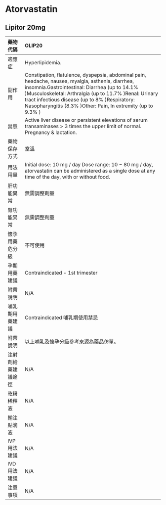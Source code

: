 # Atorvastatin

## Lipitor 20mg

| 藥物代碼           | OLIP20                                                                                                                                                                                                                                                                                                                         |
|:-------------------|:-------------------------------------------------------------------------------------------------------------------------------------------------------------------------------------------------------------------------------------------------------------------------------------------------------------------------------|
| 適應症             | Hyperlipidemia.                                                                                                                                                                                                                                                                                                                |
| 副作用             | Constipation, flatulence, dyspepsia, abdominal pain, headache, nausea, myalgia, asthenia, diarrhea, insomnia.Gastrointestinal: Diarrhea (up to 14.1% )Musculoskeletal: Arthralgia (up to 11.7% )Renal: Urinary tract infectious disease (up to 8% )Respiratory: Nasopharyngitis (8.3% )Other: Pain, In extremity (up to 9.3% ) |
| 禁忌               | Active liver disease or persistent elevations of serum transaminases > 3 times the upper limit of normal. Pregnancy & lactation.                                                                                                                                                                                               |
| 藥物保存方式       | 室溫                                                                                                                                                                                                                                                                                                                           |
| 用法用量           | Initial dose: 10 mg / day Dose range: 10 ~ 80 mg / day, atorvastatin can be administered as a single dose at any time of the day, with or without food.                                                                                                                                                                        |
| 肝功能異常         | 無需調整劑量                                                                                                                                                                                                                                                                                                                   |
| 腎功能異常         | 無需調整劑量                                                                                                                                                                                                                                                                                                                   |
| 懷孕用藥危分級     | 不可使用                                                                                                                                                                                                                                                                                                                       |
| 孕期用藥建議       | Contraindicated - 1st trimester                                                                                                                                                                                                                                                                                                |
| 附帶說明           | N/A                                                                                                                                                                                                                                                                                                                            |
| 哺乳期用藥建議     | Contraindicated 哺乳期使用禁忌                                                                                                                                                                                                                                                                                                 |
| 附帶說明           | 以上哺乳及懷孕分級參考來源為藥品仿單。                                                                                                                                                                                                                                                                                         |
| 注射劑給藥建議途徑 | N/A                                                                                                                                                                                                                                                                                                                            |
| 乾粉稀釋液         | N/A                                                                                                                                                                                                                                                                                                                            |
| 輸注點滴液         | N/A                                                                                                                                                                                                                                                                                                                            |
| IVP 用法建議       | N/A                                                                                                                                                                                                                                                                                                                            |
| IVD 用法建議       | N/A                                                                                                                                                                                                                                                                                                                            |
| 注意事項           | N/A                                                                                                                                                                                                                                                                                                                            |

